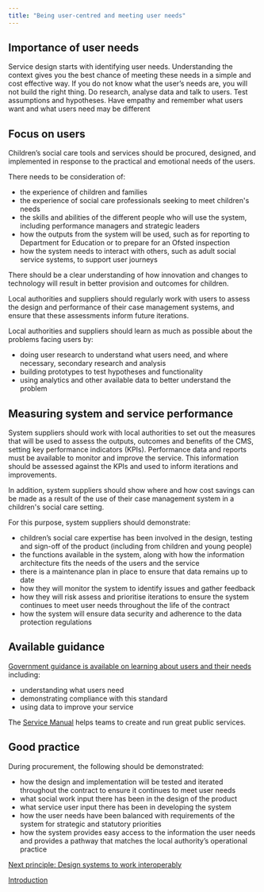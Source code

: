 ```yaml
---
title: "Being user-centred and meeting user needs"
---
```


## Importance of user needs

Service design starts with identifying user needs. Understanding the context gives you the best chance of meeting these needs in a simple and cost effective way. If you do not know what the user’s needs are, you will not build the right thing. Do research, analyse data and talk to users. Test assumptions and hypotheses. Have empathy and remember what users want and what users need may be different

## Focus on users

Children’s social care tools and services should be procured, designed, and implemented in response to the practical and emotional needs of the users.

There needs to be consideration of:

* the experience of children and families
* the experience of social care professionals seeking to meet children's needs
* the skills and abilities of the different people who will use the system, including performance managers and strategic leaders
* how the outputs from the system will be used, such as for reporting to Department for Education or to prepare for an Ofsted inspection
* how the system needs to interact with others, such as adult social service systems, to support user journeys

There should be a clear understanding of how innovation and changes to technology will result in better provision and outcomes for children.

Local authorities and suppliers should regularly work with users to assess the design and performance of their case management systems, and ensure that these assessments inform future iterations.

Local authorities and suppliers should learn as much as possible about the problems facing users by:

* doing user research to understand what users need, and where necessary, secondary research and analysis
* building prototypes to test hypotheses and functionality
* using analytics and other available data to better understand the problem

## Measuring system and service performance

System suppliers should work with local authorities to set out the measures that will be used to assess the outputs, outcomes and benefits of the CMS, setting key performance indicators (KPIs). Performance data and reports must be available to monitor and improve the service. This information should be assessed against the KPIs and used to inform iterations and improvements.

In addition, system suppliers should show where and how cost savings can be made as a result of the use of their case management system in a children's social care setting.

For this purpose, system suppliers should demonstrate:

* children’s social care expertise has been involved in the design, testing and sign-off of the product (including from children and young people)
* the functions available in the system, along with how the information architecture fits the needs of the users and the service
* there is a maintenance plan in place to ensure that data remains up to date
* how they will monitor the system to identify issues and gather feedback
* how they will risk assess and prioritise iterations to ensure the system continues to meet user needs throughout the life of the contract
* how the system will ensure data security and adherence to the data protection regulations

## Available guidance

[Government guidance is available on learning about users and their needs](https://www.gov.uk/service-manual/user-research/start-by-learning-user-needs) including:

* understanding what users need
* demonstrating compliance with this standard
* using data to improve your service

The [Service Manual](https://www.gov.uk/service-manual) helps teams to create and run great public services.

## Good practice

During procurement, the following should be demonstrated: 

* how the design and implementation will be tested and iterated throughout the contract to ensure it continues to meet user needs
* what social work input there has been in the design of the product
* what service user input there has been in developing the system
* how the user needs have been balanced with requirements of the system for strategic and statutory priorities
* how the system provides easy access to the information the user needs and provides a pathway that matches the local authority’s operational practice

[Next principle: Design systems to work interoperably](/principle-2)

[Introduction](/index)
